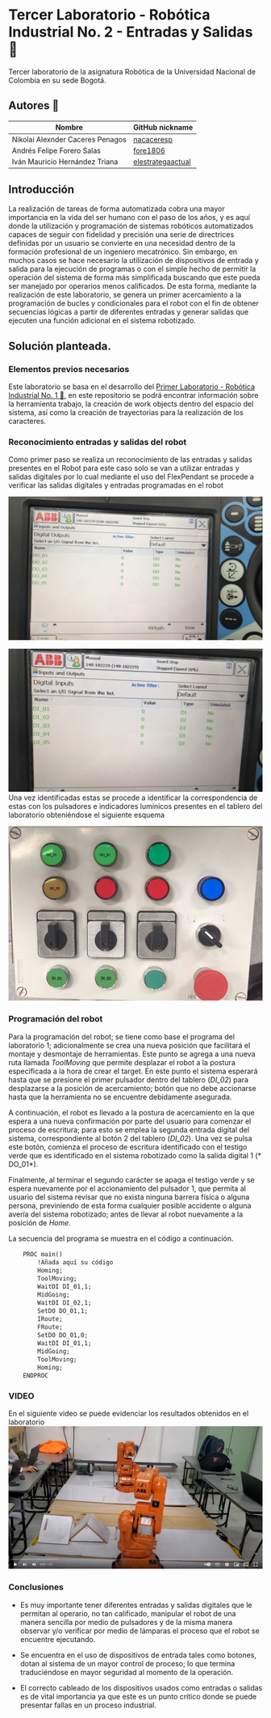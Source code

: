 # Tercer Laboratorio - Robótica Industrial No. 2 - Entradas y Salidas :robot: 
 
Tercer laboratorio de la asignatura Robótica de la Universidad Nacional de Colombia en su sede Bogotá. 
 
## Autores :busts_in_silhouette: 
 
|              Nombre              |GitHub nickname| 
|----------------------------------|---------------| 
| Nikolai Alexnder Caceres Penagos |[nacaceresp](https://github.com/nacaceresp)| 
|    Andrés Felipe Forero Salas    |[fore1806](https://github.com/fore1806)| 
| Iván Mauricio Hernández Triana   |[elestrategaactual](https://github.com/elestrategaactual)| 
 
## Introducción 
La realización de tareas de forma automatizada cobra una mayor importancia en la vida del ser humano con el paso de los años, y es aquí donde la utilización y programación de sistemas robóticos automatizados capaces de seguir con fidelidad y precisión una serie de directrices definidas por un usuario se convierte en una necesidad dentro de la formación profesional de un ingeniero mecatrónico. Sin embargo, en muchos casos se hace necesario la utilización de dispositivos de entrada y salida para la ejecución de programas o con el simple hecho de permitir la operación del sistema de forma más simplificada buscando que este pueda ser manejado por operarios menos calificados. De esta forma, mediante la realización de este laboratorio, se genera un primer acercamiento a la programación de bucles y condicionales para el robot con el fin de obtener secuencias lógicas a partir de diferentes entradas y generar salidas que ejecuten una función adicional en el sistema robotizado. 
 
## Solución planteada. 
 
### Elementos previos necesarios 
Este laboratorio se basa en el desarrollo del [Primer Laboratorio - Robótica Industrial No. 1 :robot:](https://github.com/fore1806/Laboratorio-1-Rob), en este repositorio se podrá encontrar información sobre la herramienta trabajo, la creación de work objects dentro del espacio del sistema, así como la creación de trayectorias para la realización de los caracteres. 
 
### Reconocimiento entradas y salidas del robot 
Como primer paso se realiza un reconocimiento de las entradas y salidas presentes en el Robot para este caso solo se van a utilizar entradas y salidas digitales por lo cual mediante el uso del FlexPendant se procede a verificar las salidas digitales y entradas programadas en el robot 

 

![](https://github.com/fore1806/Laboratorio-3-Rob/blob/master/Imagenes/Salidas%20Digitales%20Robot%201%20LAB_SIR.jpeg) 
 
 ![](https://github.com/fore1806/Laboratorio-3-Rob/blob/master/Imagenes/Entradas%20Digitales%20Robot%201%20LAB_SIR.jpeg) 
Una vez identificadas estas se procede a identificar la correspondencia de estas con los pulsadores e indicadores lumínicos presentes en el tablero del laboratorio obteniéndose el siguiente esquema 
 

 ![](https://github.com/fore1806/Laboratorio-3-Rob/blob/master/Imagenes/Tablero_I-O_LAB_SIR.png) 
 
 
### Programación del robot 
 
Para la programación del robot; se tiene como base el programa del laboratorio 1; adicionalmente se crea una nueva posición que facilitará el montaje y desmontaje de herramientas. Este punto se agrega a una nueva ruta llamada *ToolMoving* que permite desplazar el robot a la postura especificada a la hora de crear el target. En este punto el sistema esperará hasta que se presione el primer pulsador dentro del tablero (*DI_02*) para desplazarse a la posición de acercamiento; botón que no debe accionarse hasta que la herramienta no se encuentre debidamente asegurada.  
 
A continuación, el robot es llevado a la postura de acercamiento en la que espera a una nueva confirmación por parte del usuario para comenzar el proceso de escritura; para esto se emplea la segunda entrada digital del sistema, correspondiente al botón 2 del tablero (*DI_02*). Una vez se pulsa este botón, comienza el proceso de escritura identificado con el testigo verde que es identificado en el sistema robotizado como la salida digital 1 (* DO_01*). 
 
Finalmente, al terminar el segundo carácter se apaga el testigo verde y se espera nuevamente por el accionamiento del pulsador 1, que permita al usuario del sistema revisar que no exista ninguna barrera física o alguna persona, previniendo de esta forma cualquier posible accidente o alguna avería del sistema robotizado; antes de llevar al robot nuevamente a la posición de *Home*. 
 
La secuencia del programa se muestra en el código a continuación. 
 
```AMPL 
    PROC main() 
        !Añada aquí su código 
        Homing; 
        ToolMoving; 
        WaitDI DI_01,1; 
        MidGoing; 
        WaitDI DI_02,1; 
        SetDO DO_01,1; 
        IRoute; 
        FRoute; 
        SetDO DO_01,0; 
        WaitDI DI_01,1; 
        MidGoing; 
        ToolMoving; 
        Homing; 
    ENDPROC 
``` 
 
 
### VIDEO 
En el siguiente video se puede evidenciar los resultados obtenidos en el laboratorio 
[![Alt text](https://github.com/fore1806/Laboratorio-3-Rob/blob/master/Imagenes/Imagen%20Video.png)](https://www.youtube.com/watch?v=FElJ00nn7_k) 
 
### Conclusiones 
 
 
-   Es muy importante tener diferentes entradas y salidas digitales que le permitan al operario, no tan calificado, manipular el robot de una manera sencilla por medio de pulsadores y de la misma manera observar y/o verificar por medio de lámparas el proceso que el robot se encuentre ejecutando. 

-   Se encuentra en el uso de dispositivos de entrada tales como botones, dotan al sistema de un mayor control de proceso; lo que termina traduciéndose en mayor seguridad al momento de la operación. 

-   El correcto cableado de los dispositivos usados como entradas o salidas es de vital importancia ya que este es un punto crítico donde se puede presentar fallas en un proceso industrial. 